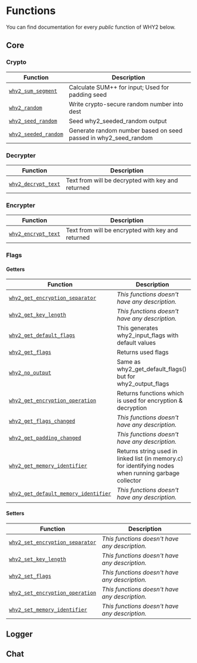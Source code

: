 <!--
This is part of WHY2
Copyright (C) 2022 Václav Šmejkal

This program is free software: you can redistribute it and/or modify
it under the terms of the GNU General Public License as published by
the Free Software Foundation, either version 3 of the License, or
(at your option) any later version.

This program is distributed in the hope that it will be useful,
but WITHOUT ANY WARRANTY; without even the implied warranty of
MERCHANTABILITY or FITNESS FOR A PARTICULAR PURPOSE.  See the
GNU General Public License for more details.

You should have received a copy of the GNU General Public License
along with this program.  If not, see <https://www.gnu.org/licenses/>.
-->

# Functions

You can find documentation for every *public* function of WHY2 below.

## Core

### Crypto

| Function                                             | Description                                      |
| ---------------------------------------------------- | ------------------------------------------------ |
| [`why2_sum_segment`](./core/crypto/why2_sum_segment) | Calculate SUM++ for input; Used for padding seed |
| [`why2_random`](./core/crypto/why2_random)           | Write crypto-secure random number into dest      |
| [`why2_seed_random`](./core/crypto/why2_seed_random) | Seed why2_seeded_random output                   |
| [`why2_seeded_random`](./core/crypto/why2_seeded_random) | Generate random number based on seed passed in why2_seed_random |

### Decrypter

| Function                                                  | Description                                       |
| --------------------------------------------------------- | ------------------------------------------------- |
| [`why2_decrypt_text`](./core/decrypter/why2_decrypt_text) | Text from will be decrypted with key and returned |

### Encrypter

| Function                                                  | Description                                       |
| --------------------------------------------------------- | ------------------------------------------------- |
| [`why2_encrypt_text`](./core/encrypter/why2_encrypt_text) | Text from will be encrypted with key and returned |

### Flags

#### Getters

| Function                                                                      | Description                             |
| ----------------------------------------------------------------------------- | --------------------------------------- |
| [`why2_get_encryption_separator`](./core/flags/getters/why2_get_encryption_separator) | *This functions doesn't have any description.* |
| [`why2_get_key_length`](./core/flags/getters/why2_get_key_length) | *This functions doesn't have any description.*      |
| [`why2_get_default_flags`](./core/flags/getters/why2_get_default_flags) | This generates why2_input_flags with default values |
| [`why2_get_flags`](./core/flags/getters/why2_get_flags) | Returns used flags                                            |
| [`why2_no_output`](./core/flags/getters/why2_no_output) | Same as why2_get_default_flags() but for why2_output_flags    |
| [`why2_get_encryption_operation`](./core/flags/getters/why2_get_encryption_operation) | Returns functions which is used for encryption & decryption |
| [`why2_get_flags_changed`](./core/flags/getters/why2_get_flags_changed) | *This functions doesn't have any description.* |
| [`why2_get_padding_changed`](./core/flags/getters/why2_get_padding_changed) | *This functions doesn't have any description.* |
| [`why2_get_memory_identifier`](./core/flags/getters/why2_get_memory_identifier) | Returns string used in linked list (in memory.c) for identifying nodes when running garbage collector |
| [`why2_get_default_memory_identifier`](./core/flags/getters/why2_get_default_memory_identifier) | *This functions doesn't have any description.* |

#### Setters

| Function                                                              | Description                                       |
| --------------------------------------------------------------------- | ------------------------------------------------- |
| [`why2_set_encryption_separator`](./core/flags/setters/why2_set_encryption_separator) | *This functions doesn't have any description.* |
| [`why2_set_key_length`](./core/flags/setters/why2_set_key_length) | *This functions doesn't have any description.* |
| [`why2_set_flags`](./core/flags/setters/why2_set_flags) | *This functions doesn't have any description.* |
| [`why2_set_encryption_operation`](./core/flags/setters/why2_set_encryption_operation) | *This functions doesn't have any description.* |
| [`why2_set_memory_identifier`](./core/flags/setters/why2_set_memory_identifier) | *This functions doesn't have any description.* |

## Logger

## Chat